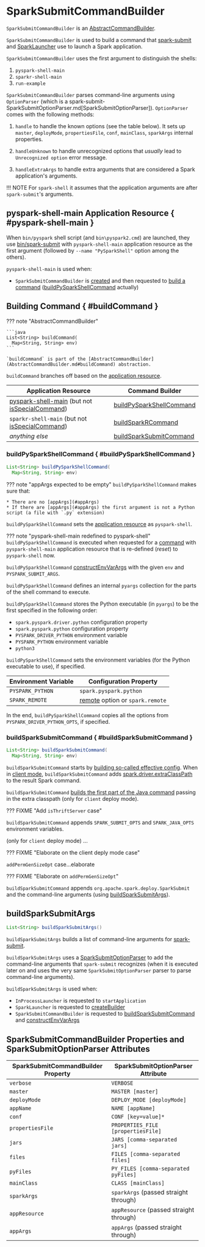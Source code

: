 # SparkSubmitCommandBuilder

`SparkSubmitCommandBuilder` is an [AbstractCommandBuilder](AbstractCommandBuilder.md).

`SparkSubmitCommandBuilder` is used to build a command that [spark-submit](spark-submit/index.md#main) and [SparkLauncher](SparkLauncher.md) use to launch a Spark application.

`SparkSubmitCommandBuilder` uses the first argument to distinguish the shells:

1. `pyspark-shell-main`
2. `sparkr-shell-main`
3. `run-example`

`SparkSubmitCommandBuilder` parses command-line arguments using `OptionParser` (which is a spark-submit-SparkSubmitOptionParser.md[SparkSubmitOptionParser]). `OptionParser` comes with the following methods:

1. `handle` to handle the known options (see the table below). It sets up `master`, `deployMode`, `propertiesFile`, `conf`, `mainClass`, `sparkArgs` internal properties.

2. `handleUnknown` to handle unrecognized options that _usually_ lead to `Unrecognized option` error message.

3. `handleExtraArgs` to handle extra arguments that are considered a Spark application's arguments.

!!! NOTE
    For `spark-shell` it assumes that the application arguments are after ``spark-submit``'s arguments.

## <span id="PYSPARK_SHELL"> pyspark-shell-main Application Resource { #pyspark-shell-main }

When `bin/pyspark` shell script (and `bin\pyspark2.cmd`) are launched, they use [bin/spark-submit](spark-submit/index.md) with `pyspark-shell-main` application resource as the first argument (followed by `--name "PySparkShell"` option among the others).

`pyspark-shell-main` is used when:

* `SparkSubmitCommandBuilder` is [created](#creating-instance) and then requested to [build a command](#buildCommand) ([buildPySparkShellCommand](#buildPySparkShellCommand) actually)

## Building Command { #buildCommand }

??? note "AbstractCommandBuilder"

    ```java
    List<String> buildCommand(
      Map<String, String> env)
    ```

    `buildCommand` is part of the [AbstractCommandBuilder](AbstractCommandBuilder.md#buildCommand) abstraction.

`buildCommand` branches off based on the [application resource](AbstractCommandBuilder.md#appResource).

Application Resource | Command Builder
---------------------|----------------
 [pyspark-shell-main](#pyspark-shell-main) (but not [isSpecialCommand](#isSpecialCommand)) | [buildPySparkShellCommand](#buildPySparkShellCommand)
 `sparkr-shell-main` (but not [isSpecialCommand](#isSpecialCommand)) | [buildSparkRCommand](#buildSparkRCommand)
 _anything else_ | [buildSparkSubmitCommand](#buildSparkSubmitCommand)

### buildPySparkShellCommand { #buildPySparkShellCommand }

```java
List<String> buildPySparkShellCommand(
  Map<String, String> env)
```

??? note "appArgs expected to be empty"
    `buildPySparkShellCommand` makes sure that:

    * There are no [appArgs](#appArgs)
    * If there are [appArgs](#appArgs) the first argument is not a Python script (a file with `.py` extension)

`buildPySparkShellCommand` sets the [application resource](AbstractCommandBuilder.md#appResource) as `pyspark-shell`.

??? note "pyspark-shell-main redefined to pyspark-shell"
    `buildPySparkShellCommand` is executed when requested for a [command](#buildCommand) with `pyspark-shell-main` application resource that is re-defined (_reset_) to `pyspark-shell` now.

`buildPySparkShellCommand` [constructEnvVarArgs](#constructEnvVarArgs) with the given `env` and `PYSPARK_SUBMIT_ARGS`.

`buildPySparkShellCommand` defines an internal `pyargs` collection for the parts of the shell command to execute.

`buildPySparkShellCommand` stores the Python executable (in `pyargs`) to be the first specified in the following order:

* `spark.pyspark.driver.python` configuration property
* `spark.pyspark.python` configuration property
* `PYSPARK_DRIVER_PYTHON` environment variable
* `PYSPARK_PYTHON` environment variable
* `python3`

`buildPySparkShellCommand` sets the environment variables (for the Python executable to use), if specified.

Environment Variable | Configuration Property
---------------------|-----------------------
 `PYSPARK_PYTHON` | `spark.pyspark.python`
 `SPARK_REMOTE` | [remote](AbstractCommandBuilder.md#remote) option or `spark.remote`

In the end, `buildPySparkShellCommand` copies all the options from `PYSPARK_DRIVER_PYTHON_OPTS`, if specified.

### buildSparkSubmitCommand { #buildSparkSubmitCommand }

```java
List<String> buildSparkSubmitCommand(
  Map<String, String> env)
```

`buildSparkSubmitCommand` starts by [building so-called effective config](#getEffectiveConfig). When in [client mode](#isClientMode), `buildSparkSubmitCommand` adds [spark.driver.extraClassPath](../driver.md#spark_driver_extraClassPath) to the result Spark command.

`buildSparkSubmitCommand` [builds the first part of the Java command](AbstractCommandBuilder.md#buildJavaCommand) passing in the extra classpath (only for `client` deploy mode).

??? FIXME "Add `isThriftServer` case"

`buildSparkSubmitCommand` appends `SPARK_SUBMIT_OPTS` and `SPARK_JAVA_OPTS` environment variables.

(only for `client` deploy mode) ...

??? FIXME "Elaborate on the client deply mode case"

`addPermGenSizeOpt` case...elaborate

??? FIXME "Elaborate on `addPermGenSizeOpt`"

`buildSparkSubmitCommand` appends `org.apache.spark.deploy.SparkSubmit` and the command-line arguments (using [buildSparkSubmitArgs](#buildSparkSubmitArgs)).

## <span id="buildSparkSubmitArgs"> buildSparkSubmitArgs

```java
List<String> buildSparkSubmitArgs()
```

`buildSparkSubmitArgs` builds a list of command-line arguments for [spark-submit](spark-submit/index.md).

`buildSparkSubmitArgs` uses a [SparkSubmitOptionParser](SparkSubmitOptionParser.md) to add the command-line arguments that `spark-submit` recognizes (when it is executed later on and uses the very same `SparkSubmitOptionParser` parser to parse command-line arguments).

`buildSparkSubmitArgs` is used when:

* `InProcessLauncher` is requested to `startApplication`
* `SparkLauncher` is requested to [createBuilder](SparkLauncher.md#createBuilder)
* `SparkSubmitCommandBuilder` is requested to [buildSparkSubmitCommand](#buildSparkSubmitCommand) and [constructEnvVarArgs](#constructEnvVarArgs)

## SparkSubmitCommandBuilder Properties and SparkSubmitOptionParser Attributes

SparkSubmitCommandBuilder Property | SparkSubmitOptionParser Attribute
---------|---------
 `verbose` | `VERBOSE`
 `master` | `MASTER [master]`
 `deployMode` | `DEPLOY_MODE [deployMode]`
 `appName` | `NAME [appName]`
 `conf` | `CONF [key=value]*`
 `propertiesFile` | `PROPERTIES_FILE [propertiesFile]`
 `jars` | `JARS [comma-separated jars]`
 `files` | `FILES [comma-separated files]`
 `pyFiles` | `PY_FILES [comma-separated pyFiles]`
 `mainClass` | `CLASS [mainClass]`
 `sparkArgs` | `sparkArgs` (passed straight through)
 `appResource` | `appResource` (passed straight through)
 `appArgs` | `appArgs` (passed straight through)

<!---
## Review Me

==== [[getEffectiveConfig]] `getEffectiveConfig` Internal Method

[source, java]
----
Map<String, String> getEffectiveConfig()
----

`getEffectiveConfig` internal method builds `effectiveConfig` that is `conf` with the Spark properties file loaded (using spark-AbstractCommandBuilder.md#loadPropertiesFile[loadPropertiesFile] internal method) skipping keys that have already been loaded (it happened when the command-line options were parsed in <<SparkSubmitCommandBuilder, handle>> method).

NOTE: Command-line options (e.g. `--driver-class-path`) have higher precedence than their corresponding Spark settings in a Spark properties file (e.g. `spark.driver.extraClassPath`). You can therefore control the final settings by overriding Spark settings on command line using the command-line options.
charset and trims white spaces around values.

==== [[isClientMode]] `isClientMode` Internal Method

[source, java]
----
private boolean isClientMode(Map<String, String> userProps)
----

`isClientMode` checks `master` first (from the command-line options) and then `spark.master` Spark property. Same with `deployMode` and `spark.submit.deployMode`.

CAUTION: FIXME Review `master` and `deployMode`. How are they set?

`isClientMode` responds positive when no explicit master and `client` deploy mode set explicitly.

=== [[OptionParser]] OptionParser

`OptionParser` is a custom spark-submit-SparkSubmitOptionParser.md[SparkSubmitOptionParser] that `SparkSubmitCommandBuilder` uses to parse command-line arguments. It defines all the spark-submit-SparkSubmitOptionParser.md#callbacks[SparkSubmitOptionParser callbacks], i.e. <<OptionParser-handle, handle>>, <<OptionParser-handleUnknown, handleUnknown>>, and <<OptionParser-handleExtraArgs, handleExtraArgs>>, for command-line argument handling.

==== [[OptionParser-handle]] OptionParser's `handle` Callback

[source, scala]
----
boolean handle(String opt, String value)
----

`OptionParser` comes with a custom `handle` callback (from the spark-submit-SparkSubmitOptionParser.md#callbacks[SparkSubmitOptionParser callbacks]).

.`handle` Method
[options="header",width="100%"]
|===
| Command-Line Option | Property / Behaviour
| `--master` | `master`
| `--deploy-mode` | `deployMode`
| `--properties-file` | `propertiesFile`
| `--driver-memory` | Sets `spark.driver.memory` (in `conf`)
| `--driver-java-options` | Sets `spark.driver.extraJavaOptions` (in `conf`)
| `--driver-library-path` | Sets `spark.driver.extraLibraryPath` (in `conf`)
| `--driver-class-path` | Sets `spark.driver.extraClassPath` (in `conf`)
| `--conf` | Expects a `key=value` pair that it puts in `conf`
| `--class` | Sets `mainClass` (in `conf`).

It may also set `allowsMixedArguments` and `appResource` if the execution is for one of the special classes, i.e. spark-shell.md[spark-shell], `SparkSQLCLIDriver`, or spark-sql-thrift-server.md[HiveThriftServer2].
| `--kill` \| `--status` | Disables `isAppResourceReq` and adds itself with the value to `sparkArgs`.
| `--help` \| `--usage-error` | Disables `isAppResourceReq` and adds itself to `sparkArgs`.
| `--version` | Disables `isAppResourceReq` and adds itself to `sparkArgs`.
| _anything else_ | Adds an element to `sparkArgs`
|===

==== [[OptionParser-handleUnknown]] OptionParser's `handleUnknown` Method

[source, scala]
----
boolean handleUnknown(String opt)
----

If `allowsMixedArguments` is enabled, `handleUnknown` simply adds the input `opt` to `appArgs` and allows for further spark-submit-SparkSubmitOptionParser.md#parse[parsing of the argument list].

CAUTION: FIXME Where's `allowsMixedArguments` enabled?

If `isExample` is enabled, `handleUnknown` sets `mainClass` to be `org.apache.spark.examples.[opt]` (unless the input `opt` has already the package prefix) and stops further spark-submit-SparkSubmitOptionParser.md#parse[parsing of the argument list].

CAUTION: FIXME Where's `isExample` enabled?

Otherwise, `handleUnknown` sets `appResource` and stops further spark-submit-SparkSubmitOptionParser.md#parse[parsing of the argument list].

==== [[OptionParser-handleExtraArgs]] OptionParser's `handleExtraArgs` Method

[source, scala]
----
void handleExtraArgs(List<String> extra)
----

`handleExtraArgs` adds all the `extra` arguments to `appArgs`.
-->

